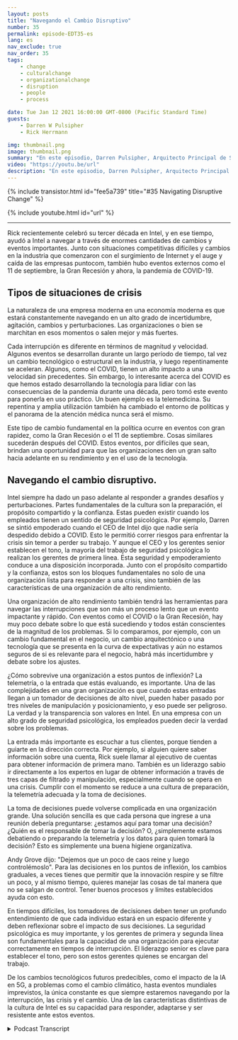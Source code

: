 ```yaml
---
layout: posts
title: "Navegando el Cambio Disruptivo"
number: 35
permalink: episode-EDT35-es
lang: es
nav_exclude: true
nav_order: 35
tags:
    - change
    - culturalchange
    - organizationalchange
    - disruption
    - people
    - process

date: Tue Jan 12 2021 16:00:00 GMT-0800 (Pacific Standard Time)
guests:
    - Darren W Pulsipher
    - Rick Herrmann

img: thumbnail.png
image: thumbnail.png
summary: "En este episodio, Darren Pulsipher, Arquitecto Principal de Soluciones, Sector Público, y Rick Hermann, Director del Sector Público de Estados Unidos, en Intel, discuten cómo Intel ha logrado superar con éxito los cambios disruptivos en las últimas tres décadas."
video: "https://youtu.be/url"
description: "En este episodio, Darren Pulsipher, Arquitecto Principal de Soluciones, Sector Público, y Rick Hermann, Director del Sector Público de Estados Unidos, en Intel, discuten cómo Intel ha logrado superar con éxito los cambios disruptivos en las últimas tres décadas."
---
```


<div>
{% include transistor.html id="fee5a739" title="#35 Navigating Disruptive Change" %}

{% include youtube.html id="url" %}
</div>

---

Rick recientemente celebró su tercer década en Intel, y en ese tiempo, ayudó a Intel a navegar a través de enormes cantidades de cambios y eventos importantes. Junto con situaciones competitivas difíciles y cambios en la industria que comenzaron con el surgimiento de Internet y el auge y caída de las empresas puntocom, también hubo eventos externos como el 11 de septiembre, la Gran Recesión y ahora, la pandemia de COVID-19.

## Tipos de situaciones de crisis

La naturaleza de una empresa moderna en una economía moderna es que estará constantemente navegando en un alto grado de incertidumbre, agitación, cambios y perturbaciones. Las organizaciones o bien se marchitan en esos momentos o salen mejor y más fuertes.

Cada interrupción es diferente en términos de magnitud y velocidad. Algunos eventos se desarrollan durante un largo período de tiempo, tal vez un cambio tecnológico o estructural en la industria, y luego repentinamente se aceleran. Algunos, como el COVID, tienen un alto impacto a una velocidad sin precedentes. Sin embargo, lo interesante acerca del COVID es que hemos estado desarrollando la tecnología para lidiar con las consecuencias de la pandemia durante una década, pero tomó este evento para ponerla en uso práctico. Un buen ejemplo es la telemedicina. Su repentina y amplia utilización también ha cambiado el entorno de políticas y el panorama de la atención médica nunca será el mismo.

Este tipo de cambio fundamental en la política ocurre en eventos con gran rapidez, como la Gran Recesión o el 11 de septiembre. Cosas similares sucederán después del COVID. Estos eventos, por difíciles que sean, brindan una oportunidad para que las organizaciones den un gran salto hacia adelante en su rendimiento y en el uso de la tecnología.

## Navegando el cambio disruptivo.

Intel siempre ha dado un paso adelante al responder a grandes desafíos y perturbaciones. Partes fundamentales de la cultura son la preparación, el propósito compartido y la confianza. Estas pueden existir cuando los empleados tienen un sentido de seguridad psicológica. Por ejemplo, Darren se sintió empoderado cuando el CEO de Intel dijo que nadie sería despedido debido a COVID. Esto le permitió correr riesgos para enfrentar la crisis sin temor a perder su trabajo. Y aunque el CEO y los gerentes senior establecen el tono, la mayoría del trabajo de seguridad psicológica lo realizan los gerentes de primera línea. Esta seguridad y empoderamiento conduce a una disposición incorporada. Junto con el propósito compartido y la confianza, estos son los bloques fundamentales no solo de una organización lista para responder a una crisis, sino también de las características de una organización de alto rendimiento.

Una organización de alto rendimiento también tendrá las herramientas para navegar las interrupciones que son más un proceso lento que un evento impactante y rápido. Con eventos como el COVID o la Gran Recesión, hay muy poco debate sobre lo que está sucediendo y todos están conscientes de la magnitud de los problemas. Si lo comparamos, por ejemplo, con un cambio fundamental en el negocio, un cambio arquitectónico o una tecnología que se presenta en la curva de expectativas y aún no estamos seguros de si es relevante para el negocio, habrá más incertidumbre y debate sobre los ajustes.

¿Cómo sobrevive una organización a estos puntos de inflexión? La telemetría, o la entrada que estás evaluando, es importante. Una de las complejidades en una gran organización es que cuando estas entradas llegan a un tomador de decisiones de alto nivel, pueden haber pasado por tres niveles de manipulación y posicionamiento, y eso puede ser peligroso. La verdad y la transparencia son valores en Intel. En una empresa con un alto grado de seguridad psicológica, los empleados pueden decir la verdad sobre los problemas.

La entrada más importante es escuchar a tus clientes, porque tienden a guiarte en la dirección correcta. Por ejemplo, si alguien quiere saber información sobre una cuenta, Rick suele llamar al ejecutivo de cuentas para obtener información de primera mano. También es un liderazgo sabio ir directamente a los expertos en lugar de obtener información a través de tres capas de filtrado y manipulación, especialmente cuando se opera en una crisis. Cumplir con el momento se reduce a una cultura de preparación, la telemetría adecuada y la toma de decisiones.

La toma de decisiones puede volverse complicada en una organización grande. Una solución sencilla es que cada persona que ingrese a una reunión debería preguntarse: ¿estamos aquí para tomar una decisión? ¿Quién es el responsable de tomar la decisión? O, ¿simplemente estamos debatiendo o preparando la telemetría y los datos para quien tomará la decisión? Esto es simplemente una buena higiene organizativa.

Andy Grove dijo: "Dejemos que un poco de caos reine y luego controlémoslo". Para las decisiones en los puntos de inflexión, los cambios graduales, a veces tienes que permitir que la innovación respire y se filtre un poco, y al mismo tiempo, quieres manejar las cosas de tal manera que no se salgan de control. Tener buenos procesos y límites establecidos ayuda con esto.

En tiempos difíciles, los tomadores de decisiones deben tener un profundo entendimiento de que cada individuo estará en un espacio diferente y deben reflexionar sobre el impacto de sus decisiones. La seguridad psicológica es muy importante, y los gerentes de primera y segunda línea son fundamentales para la capacidad de una organización para ejecutar correctamente en tiempos de interrupción. El liderazgo senior es clave para establecer el tono, pero son estos gerentes quienes se encargan del trabajo.

De los cambios tecnológicos futuros predecibles, como el impacto de la IA en 5G, a problemas como el cambio climático, hasta eventos mundiales imprevistos, la única constante es que siempre estaremos navegando por la interrupción, las crisis y el cambio. Una de las características distintivas de la cultura de Intel es su capacidad para responder, adaptarse y ser resistente ante estos eventos.



<details>
<summary> Podcast Transcript </summary>

<p></p>

</details>
